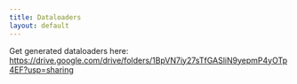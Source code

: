 ```yaml
---
title: Dataloaders
layout: default
---
```


Get generated dataloaders here: https://drive.google.com/drive/folders/1BpVN7iy27sTfGASliN9yepmP4yOTp4EF?usp=sharing